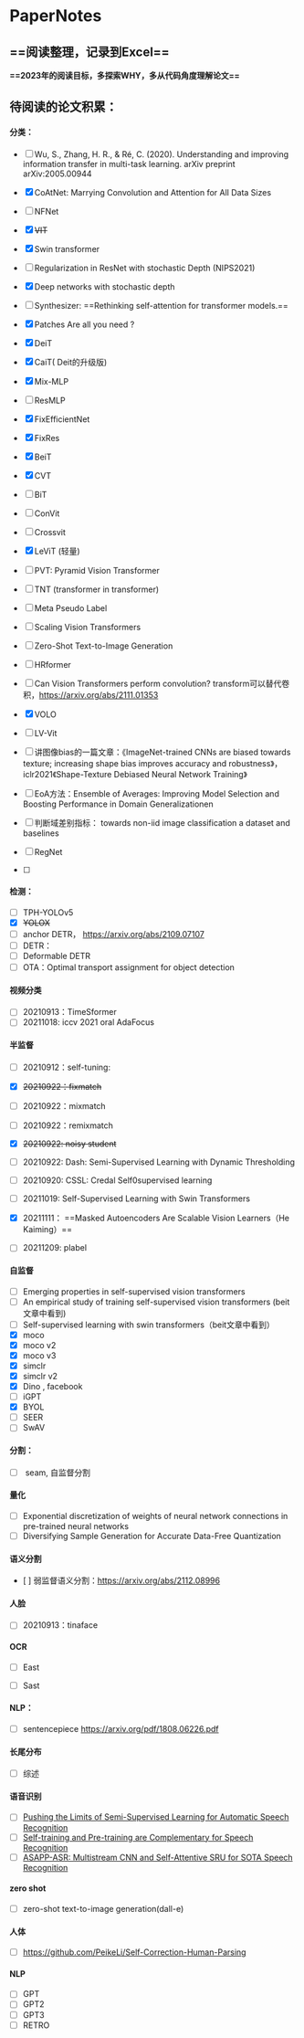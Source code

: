 # PaperNotes
## ==阅读整理，记录到Excel==

**==2023年的阅读目标，多探索WHY，多从代码角度理解论文==**

## 待阅读的论文积累：

#### 分类：

*   [ ] Wu, S., Zhang, H. R., & Ré, C. (2020). Understanding and improving information transfer in multi-task learning. arXiv preprint arXiv:2005.00944

*   [x] CoAtNet: Marrying Convolution and Attention for All Data Sizes

*   [ ] NFNet

*   [x] ~~VIT~~

*   [x] Swin transformer

*   [ ] Regularization in ResNet with stochastic Depth (NIPS2021)

*   [x] Deep networks with stochastic depth

*   [ ] Synthesizer: ==Rethinking self-attention for transformer models.==

*   [x] Patches Are all you need ?

*   [x] DeiT

*   [x] CaiT(  Deit的升级版)

*   [x] Mix-MLP

*   [ ] ResMLP

*   [x] FixEfficientNet

*   [x] FixRes

*   [x] BeiT

*   [x] CVT

*   [ ] BiT

*   [ ] ConVit

*   [ ] Crossvit

*   [x] LeViT (轻量)

*   [ ] PVT: Pyramid Vision Transformer

*   [ ] TNT (transformer in transformer)

*   [ ] Meta Pseudo Label

*   [ ] Scaling Vision Transformers

*   [ ] Zero-Shot Text-to-Image Generation

*   [ ] HRformer

*   [ ] Can Vision Transformers perform convolution? transform可以替代卷积，<https://arxiv.org/abs/2111.01353>

*   [x] VOLO

*   [ ] LV-Vit

*   [ ] 讲图像bias的一篇文章：《ImageNet-trained CNNs are biased towards texture; increasing shape bias improves accuracy and robustness》，iclr2021《Shape-Texture Debiased Neural Network Training》

*   [ ] EoA方法：Ensemble of Averages: Improving Model Selection and Boosting Performance in Domain Generalizationen

*   [ ] 判断域差别指标： towards non-iid image classification a dataset and baselines

*   [ ] RegNet

*   [ ]

#### 检测：

*   [ ] TPH-YOLOv5
*   [x] ~~YOLOX~~
*   [ ] anchor DETR， <https://arxiv.org/abs/2109.07107>
*   [ ] DETR：
*   [ ] Deformable DETR
*   [ ] OTA：Optimal transport assignment for object detection

#### 视频分类

*   [ ] 20210913：TimeSformer
*   [ ] 20211018: iccv 2021 oral AdaFocus

#### 半监督

*   [ ] 20210912：self-tuning:

*   [x] ~~20210922：fixmatch~~

*   [ ] 20210922：mixmatch

*   [ ] 20210922：remixmatch

*   [x] ~~20210922:   noisy student~~

*   [ ] 20210922:  Dash: Semi-Supervised Learning with Dynamic Thresholding

*   [ ] 20210920:  CSSL: Credal Self0supervised learning

*   [ ] 20211019:  Self-Supervised Learning with Swin Transformers

*   [x] 20211111： ==Masked Autoencoders Are Scalable Vision Learners（He Kaiming）==

*   [ ] 20211209: plabel

#### 自监督

*   [ ] Emerging properties in self-supervised vision transformers
*   [ ] An empirical study of training self-supervised vision transformers (beit文章中看到)
*   [ ] Self-supervised learning with swin transformers（beit文章中看到）
*   [x] moco
*   [x] moco v2
*   [x] moco v3
*   [x] simclr
*   [x] simclr v2
*   [x] Dino , facebook
*   [ ] iGPT
*   [x] BYOL
*   [ ] SEER
*   [ ] SwAV

#### 分割：

*   [ ] &#x20;seam, 自监督分割

#### 量化

*   [ ] Exponential discretization of weights of neural network connections in pre-trained neural networks
*   [ ] Diversifying Sample Generation for Accurate Data-Free Quantization

#### 语义分割

*   \[   ]  弱监督语义分割：<https://arxiv.org/abs/2112.08996>

#### 人脸

*   [ ] 20210913：tinaface

#### OCR

*   [ ] East

*   [ ] Sast

#### NLP：

*   [ ] sentencepiece <https://arxiv.org/pdf/1808.06226.pdf>

#### 长尾分布

*   [ ] 综述

#### 语音识别

*   [ ] [Pushing the Limits of Semi-Supervised Learning for Automatic Speech Recognition](https://paperswithcode.com/paper/pushing-the-limits-of-semi-supervised)
*   [ ] [Self-training and Pre-training are Complementary for Speech Recognition](https://paperswithcode.com/paper/self-training-and-pre-training-are)
*   [ ] [ASAPP-ASR: Multistream CNN and Self-Attentive SRU for SOTA Speech Recognition](https://paperswithcode.com/paper/asapp-asr-multistream-cnn-and-self-attentive)

#### zero shot

*   [ ] zero-shot text-to-image generation(dall-e)

#### 人体

*   [ ] <https://github.com/PeikeLi/Self-Correction-Human-Parsing>

#### NLP

*   [ ] GPT
*   [ ] GPT2
*   [ ] GPT3
*   [ ] RETRO